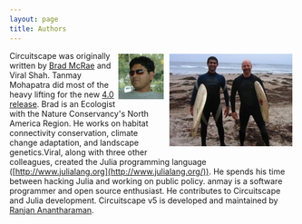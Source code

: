 ```yaml
---
layout: page
title: Authors
---
```


<img src="/img/SB_surf.jpg" style="float:right; padding:5px;">

<img src = "/img/tanmay.png" style="float:right; padding:5px">

Circuitscape was originally written by [Brad McRae](http://www.nature.org/science-in-action/our-scientists/brad-mcrae.xml) and Viral Shah. Tanmay Mohapatra did most of the heavy lifting for the new [4.0 release](http://www.circuitscape.org/downloads).  Brad is an Ecologist with the Nature Conservancy's North America Region. He works on habitat connectivity conservation, climate change adaptation, and landscape genetics.Viral, along with three other colleagues, created the Julia programming language ([http://www.julialang.org](http://www.julialang.org/)). He spends his time between hacking Julia and working on public policy. anmay is a software programmer and open source enthusiast. He contributes  to Circuitscape and Julia development. Circuitscape v5 is developed and maintained by [Ranjan Anantharaman](https://ranjanan.github.io/).


